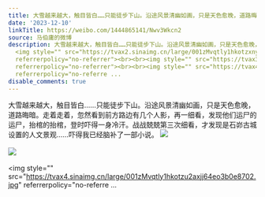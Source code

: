 ```yaml
---
title: 大雪越来越大，触目皆白……只能徒步下山。沿途风景清幽如画，只是天色愈晚，道路晦暗。走着走着，忽然看到前方路边有几个人影，再一细看，发现他们运尸的运尸，...
date: '2023-12-10'
linkTitle: https://weibo.com/1444865141/Nwv3Wkcn2
source: 马伯庸的微博
description: 大雪越来越大，触目皆白……只能徒步下山。沿途风景清幽如画，只是天色愈晚，道路晦暗。走着走着，忽然看到前方路边有几个人影，再一细看，发现他们运尸的运尸，抬棺的抬棺，登时吓得一身冷汗。战战兢兢第三次细看，才发现是石峁古城设置的人文景观……吓得我已经脑补了一部小说。
  <img style="" src="https://tvax2.sinaimg.cn/large/001zMvqtly1hkotzxnymwj63b04eo4qr02.jpg"
  referrerpolicy="no-referrer"><br><br><img style="" src="https://tvax3.sinaimg.cn/large/001zMvqtly1hkotzp1i6cj64eo3b0x6t02.jpg"
  referrerpolicy="no-referrer"><br><br><img style="" src="https://tvax4.sinaimg.cn/large/001zMvqtly1hkotzu2axjj64eo3b0e8702.jpg"
  referrerpolicy="no-referre ...
disable_comments: true
---
```

大雪越来越大，触目皆白……只能徒步下山。沿途风景清幽如画，只是天色愈晚，道路晦暗。走着走着，忽然看到前方路边有几个人影，再一细看，发现他们运尸的运尸，抬棺的抬棺，登时吓得一身冷汗。战战兢兢第三次细看，才发现是石峁古城设置的人文景观……吓得我已经脑补了一部小说。 <img style="" src="https://tvax2.sinaimg.cn/large/001zMvqtly1hkotzxnymwj63b04eo4qr02.jpg" referrerpolicy="no-referrer"><br><br><img style="" src="https://tvax3.sinaimg.cn/large/001zMvqtly1hkotzp1i6cj64eo3b0x6t02.jpg" referrerpolicy="no-referrer"><br><br><img style="" src="https://tvax4.sinaimg.cn/large/001zMvqtly1hkotzu2axjj64eo3b0e8702.jpg" referrerpolicy="no-referre ...